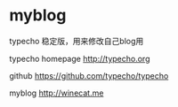 # myblog
typecho 稳定版，用来修改自己blog用

typecho homepage http://typecho.org

github https://github.com/typecho/typecho

myblog http://winecat.me
